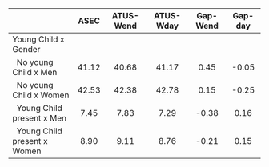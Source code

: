 
|                      |         ASEC |    ATUS-Wend |    ATUS-Wday |     Gap-Wend |      Gap-day |
| -------------------- | :----------: | :----------: | :----------: | :----------: | :----------: |
| Young Child x Gender |              |              |              |              |              |
| &nbsp;&nbsp;No young Child x Men |        41.12 |        40.68 |        41.17 |         0.45 |        -0.05 |
| &nbsp;&nbsp;No young Child x Women |        42.53 |        42.38 |        42.78 |         0.15 |        -0.25 |
| &nbsp;&nbsp;Young Child present x Men |         7.45 |         7.83 |         7.29 |        -0.38 |         0.16 |
| &nbsp;&nbsp;Young Child present x Women |         8.90 |         9.11 |         8.76 |        -0.21 |         0.15 |


